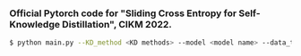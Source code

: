 ### Official Pytorch code for "Sliding Cross Entropy for Self-Knowledge Distillation", CIKM 2022.

```bash
$ python main.py --KD_method <KD methods> --model <model name> --data_type <dataset name>
```
